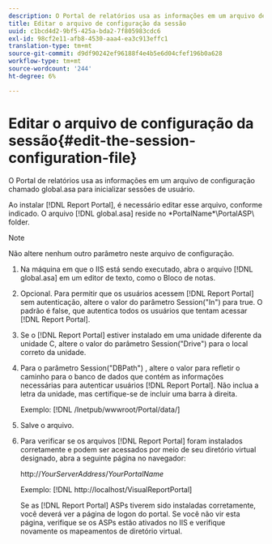 ```yaml
---
description: O Portal de relatórios usa as informações em um arquivo de configuração chamado global.asa para inicializar sessões de usuário.
title: Editar o arquivo de configuração da sessão
uuid: c1bcd4d2-9bf5-425a-bda2-7f805983cdc6
exl-id: 98cf2e11-afb8-4530-aaa4-ea3c913effc1
translation-type: tm+mt
source-git-commit: d9df90242ef96188f4e4b5e6d04cfef196b0a628
workflow-type: tm+mt
source-wordcount: '244'
ht-degree: 6%

---
```


# Editar o arquivo de configuração da sessão{#edit-the-session-configuration-file}

O Portal de relatórios usa as informações em um arquivo de configuração chamado global.asa para inicializar sessões de usuário.

Ao instalar [!DNL Report Portal], é necessário editar esse arquivo, conforme indicado. O arquivo [!DNL global.asa] reside no \*PortalName*\PortalASP\ folder.

>[!NOTE]
>
>Não altere nenhum outro parâmetro neste arquivo de configuração.

1. Na máquina em que o IIS está sendo executado, abra o arquivo [!DNL global.asa] em um editor de texto, como o Bloco de notas.
1. Opcional. Para permitir que os usuários acessem [!DNL Report Portal] sem autenticação, altere o valor do parâmetro Session(&quot;In&quot;) para true. O padrão é false, que autentica todos os usuários que tentam acessar [!DNL Report Portal].
1. Se o [!DNL Report Portal] estiver instalado em uma unidade diferente da unidade C, altere o valor do parâmetro Session(&quot;Drive&quot;) para o local correto da unidade.
1. Para o parâmetro Session(&quot;DBPath&quot;) , altere o valor para refletir o caminho para o banco de dados que contém as informações necessárias para autenticar usuários [!DNL Report Portal]. Não inclua a letra da unidade, mas certifique-se de incluir uma barra à direita.

   Exemplo: [!DNL /Inetpub/wwwroot/Portal/data/]

1. Salve o arquivo.
1. Para verificar se os arquivos [!DNL Report Portal] foram instalados corretamente e podem ser acessados por meio de seu diretório virtual designado, abra a seguinte página no navegador:

   http://*YourServerAddress*/*YourPortalName*

   Exemplo: [!DNL http://localhost/VisualReportPortal]

   Se as [!DNL Report Portal] ASPs tiverem sido instaladas corretamente, você deverá ver a página de logon do portal. Se você não vir esta página, verifique se os ASPs estão ativados no IIS e verifique novamente os mapeamentos de diretório virtual.
